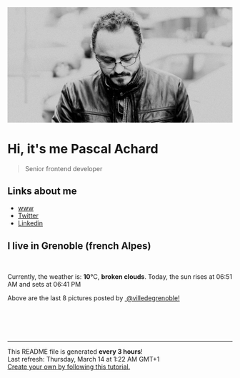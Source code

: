 ![Pascal Achard](./images/photo-pascal-achard.jpg)
# Hi, it's me Pascal Achard
> Senior frontend developer

## Links about me
- [www](https://www.pascal-achard.com)
- [Twitter](https://twitter.com/botmaster)
- [Linkedin](http://www.linkedin.com/in/pascal-achard)


## I live in Grenoble (french Alpes)
<img src="https://openweathermap.org/img/wn/04n@2x.png" alt="">

Currently, the weather is: **10**°C, **broken clouds**.
Today, the sun rises at 06:51 AM and sets at 06:41 PM

Above are the last 8 pictures posted by <a href="https://www.instagram.com/villedegrenoble/" target="_blank"><img alt="" src="https://upload.wikimedia.org/wikipedia/commons/thumb/e/e7/Instagram_logo_2016.svg/1024px-Instagram_logo_2016.svg.png" width="20"/> @villedegrenoble!</a>

<p style="display: flex; flex-wrap: wrap; gap: 20px;">
        <img src="https://cdn1.picuki.com/hosted-by-instagram/q/0exhNuNYnjBGZDHIdN5WmL9I2Pk2GAlRNucaS7j0nyZiNxIsbHWB58ltwdev%7C%7CDlyKw1oASyLeD1p7YkrVVhUZFV5Pk3WTLSMRDZQ66ybVYCm2zJi8JVnlLY3JHUeZHas88EuOzjYMTIfQeoEH%7C%7Cbx7a8Koru5A2MGo1zRMrBC0GAG4fy3UPI7mslm3ayEv0Pxto0%7C%7CNylL9XkgKQcursrV%7C%7CndYEvL+M4Byp6JzSPkCj9ND1OHtpCa5BTB7Kz04KD6chYTJnLMZszbOYyUT6FiQdogDYloHjG+%7C%7C8RM1v9EPp7TzN916+N8ZkIGRT2UFAjsm8lJnl6u+liDFbV+i2loP7nr+2567S60IvJ6lCtewBfbz7XDvSoSOOZoJDl5KU9iYARLfI%7C%7CfhSp0fmYMSTKhx9liWvVWYJr7a7SdWMxdn0hGoKJYhdNLI%7C%7Cae81k%7C%7CT0Dze+VYZlNW6TqpYwEkE9YOC7FstLFqTJO0Wa3Lp11MdAddELObKzcuAPQ==.jpeg" alt="" width="200"/>
        <img src="https://cdn1.picuki.com/hosted-by-instagram/q/0exhNuNYnjBGZDHIdN5WmL9I2Pk2GAlRNucaS7j0nyZiNxIsbHWB58ltwdGn%7C%7CDh7IAhgASuRYztj5osoWV1XDD17OUTaTLaASD1W7ameUeuhvDJj9JRinb00Ln0cYnWs%7C%7C8ssVW6pNWwSDv5PHL%7C%7Clo7gX5v%7C%7CsbCgEpjuSKrVCkGZTjse3TO9%7C%7C2pYf5%7C%7CHSv1izv9QpcmkazXgpdAd4+pvlpDk1VOCtO8BnsaBwVLYBxMEJ%7C%7COC61nf2F2MrNWh8FDSR9IXEi6g8iyDXdzQspjD3FO8EIU8hjl246jkAtqUEh9KpedVI+MZhvqLWdm1BWmhm+jVBocW+xzTvSUGI%7C%7CgVRwGKOlf7kNPEu+8WgGtKbdO3j3QqSYISLGu1kX309AvjOXk7OM6SmL9wAxaB5E6x52XC8yQK3UZ75xTI3CzAX1WGtX8MjZ6%7C%7Cb+6GnzWTZhmDWolRuxJo=.jpeg" alt="" width="200"/>
        <img src="https://cdn1.picuki.com/hosted-by-instagram/q/0exhNuNYnjBGZDHIdN5WmL9I2Pk2GAlRNucaS7j0nyZiNxIsbHWB58ltwdev%7C%7CDlyKw1oASyLeDxi5ogpUFhQZFV+PEDWQbGBSDdQ76mcV4Cm1j1v959ml7gxLn0YZ3Wn8cYuOzjYMTIfQeoEH%7C%7Cbx7a8Koru5A2MGo1zRMrBC0GAG4fy3UPI7mslm3ayEv0Pxto0%7C%7CNylL9XkgKQcursrV%7C%7CndYEvL+M4Byp6JzSPkCj9ND1OHtpCa5BTB7Kz04KD6chYTJnLMVkij7TRI+yVKuUIgDd244qFqc8RM1v9EPp7TzN916+N8ZkIGRT2UFAjsm8lJnl6u+liDFbV+i2loP7nr+256FX+kJkryjCPm8QvXz%7C%7CTnuSrbGOawJDl5KU9iYARLfI%7C%7CfhSp0fmYMSTKhx9liR5wGyZJTRkQYhM2xdiGyCM5F8UM+%7C%7Cify3plzFoTeKiggiqu2rKrtZ%7C%7CQ0E5YOC7FstLFqRV5oaH3Lp11MdAddELObKzcuAPQ==.jpeg" alt="" width="200"/>
        <img src="https://cdn1.picuki.com/hosted-by-instagram/q/0exhNuNYnjBGZDHIdN5WmL9I2Pk2GAlRNucaS7j0nyZiNxIsbHWB58ltwdev%7C%7CDlyKw1oASyLeDxg5I4pUV9TZFV5O0zZTrSOTThT76+eV4Cl0TNl%7C%7CZRnlro9JXEWZ3Su8MYsOzjYMTIfQeoEH%7C%7Cb2rOsJ+OXoajUboDWRZdsW2yIfu9OjZ6ckn64ztPbXmB2xu8IOKj51+n98LUc7ttzduDsHEvL8JcEg6PM5QLkNxMEH6Ovg1Su9BSsVdW1BFDGL59qRzKg8iyDXez07pk+%7C%7CdZkcKxhPpn+8li4OjYIRuZzkMYlghN8XgPHUHHEmfk1KhlJtk5bgwG6YLmmu4EBTwGjW%7C%7Cbi0a6MLvLjpCNeaTPTN4XTtWrKOOqFhCVcVKeX4YhqPBLDlI4YL2IgCH%7C%7CtMgBPgtgm1KeCk4zJ3IAIfrBGpIN9feeSf8qmyp3Pokxu+iwo0m9WcKr8P6lhFoOmG5jlcKUT+Nc8JNDGLjwUERPwZKeeOoZDXVPtLTE5fPNpG%7C%7Cjc=.jpeg" alt="" width="200"/>
        <img src="https://cdn1.picuki.com/hosted-by-instagram/q/0exhNuNYnjBGZDHIdN5WmL9I2Pk2GAlRNucaS7j0nyZiNxIsbHWB58ltwdev%7C%7CDlyKw1oASyLeDxg44gpUFlXZFV5OkPZTbSPST1X6qWRUYCl0DZn9pdik7swJXEeZnCq8cYsOzjYMTIfQeoEH%7C%7Cbx7a8Koru5A2MEo1zRMrBC0GAG4YWbVqFKwoV966yUlEri+YU8ajtG5WR1aRtmpNPb5DwIX%7C%7CD+fMBxsedISLQzicYRtr6+yGOHH24VdGZ9SjK16IHDs8EIsDbNVQ0HykyJSPB9KkgT3HSUhkcy4psPqaSDFctu2vxl5u2CCm8AYG9qpBxrr5+4jn7gck2w8mdzkE%7C%7Cn86SeRvl3ibHzPNypfMPH7WSTSvSNMPUeEHkMAqubBhnTKKjmV%7C%7Cd4kKl3GcBC+X2B6jC4caL1%7C%7Cil6CjZhkTCdX6U9TtSb4KyL8TrGmjOagQ8qkcqaPbxZlQgI1JPVvFYoP0PIBvdcMjCLgVJxR4oW.jpeg" alt="" width="200"/>
        <img src="https://cdn1.picuki.com/hosted-by-instagram/q/0exhNuNYnjBGZDHIdN5WmL9I2Pk2GAlRNecaS7j0nyZiNxIsbHWB58ltwdGn%7C%7CDh7IAhgASuRYztj5YgrUV9ZDz17OE3bTrWLST5R6a6fVOenvDJk%7C%7CZ9lnLgwLXMfZnao8MQsU2SpNWwSDv5PHL%7C%7Clo7gX5vrobigBpzuMMLVKyQlWotfpUrJy9ZRxt+S4jkja45BsLTNZ5momNkgl7NvWvTVeEaW+NMB166d1RbMCxMkA%7C%7C6nRlSaHEmw+Jj8uTnagtIj+kOYA2A24eG089lOucrkKDnRGj0ytny93t4gj1aSNBdxuiekakIH2bSAEXG428Fk71pu1ynOdV0Gv%7C%7CRJnkEjU9pSeIK4CkpnpL8C2ZMP4%7C%7Cg7zeovaRY5BTXxcDs6OVArbKcDjXvkfmY4SSq1ohXjjoV%7C%7C7S7734wB4AGgSgWfeWMQ=.jpeg" alt="" width="200"/>
        <img src="https://cdn1.picuki.com/hosted-by-instagram/q/0exhNuNYnjBGZDHIdN5WmL9I2Pk2GAlRNecaS7j0nyZiNxIsbHWB58ltwdGn%7C%7CDh7IAhgASuRYztj5YkpV1hRCz15PkbaS7yPTzxS7auQVObN1jNj%7C%7CZNknLcxLX0fYnWt8sEuVwmYdTUdHOlPHL%7C%7Clo79UvOa0LGFq8zCXW%7C%7CdEnGZK55f0Z7F9mt9wuuS4jkja45BsLTNZ5momNkgl7NvWvTVeEaW+NMB166d1RbMCxMkA%7C%7C6nRlSaHEmw+Jj8uQnagtIj+kOYA2DPFfTc%7C%7CrG2eY54WDnRGtUe2siV3t4gj1aSNBdxuiekakIH2bSAEXG428Fk71p26qCDMa2is4EhX2j3+2J6pXcoH9bvqDOuycfL+4TvDdJ76NetiSj9cJLmFdxGObfa1BZ8Uw81AFKUeh2GU9ie2drnixDF8Ljlo0xy5H7pifPi275r9%7C%7Ci7+jRiAoS4TiNueNuFJ7m1L8Iiarwl+JCqTI54bYmyGn28sEeFTeLqVxpyHPrwU.jpeg" alt="" width="200"/>
        <img src="https://cdn1.picuki.com/hosted-by-instagram/q/0exhNuNYnjBGZDHIdN5WmL9I2Pk2GAlRNucaS7j0nyZiNxIsbHWB58ltwdGn%7C%7CDh7IAhgASuRYztj5YkoUV1RCj1+PETZSLWITTZV7KieUO%7C%7CN1DJi9JFllrY2L3YWbXOo8ccoVgmYdTUdHOlPHL%7C%7Clo79UvOa0LGFq8zCXW%7C%7CdEnGZK55f0Z7F9mt9wuuS4jkja45BsLTNZ5momNkgl7NvWvTVeEaa+NMB166d1RbMCxMkA%7C%7C6nRlSaHEmw+Jj8uT3agtIj+kOYA2HvsJxgp7V6ka5sKDnRGhnnqgBJ3t4gj1aSNBdxuiekakIH2bSAEXG428Fk71p26qCDMa2is4EhX2j3+2J6pXdoL9LvqIqGzYfa84wXtdJ7qPethSj9cJLmFdxGObfa1BZ8Uw81AFKUeh2GU9iSxebim7Td7LyxSsTuvK5N0GqrJyZ282EfImhWWti4UwNyYeJRknA4LxOqarwl+JCqTI55qb2Hzn28sEeFTeLqVxpyHPrwU.jpeg" alt="" width="200"/>
</p>

------------
<p>This README file is generated <b>every 3 hours</b>!
    <br />Last refresh: Thursday, March 14 at 1:22 AM GMT+1
    <br /><a href="https://medium.com/@th.guibert/how-to-create-a-self-updating-readme-md-for-your-github-profile-f8b05744ca91">Create your own by following this tutorial.</a>
</p>
<p><a href="https://github.com/botmaster/botmaster/actions/workflows/main.yaml"><img alt="" src="https://github.com/botmaster/botmaster/actions/workflows/main.yaml/badge.svg" /></a></p>

